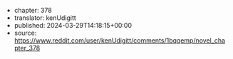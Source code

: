 - chapter: 378
- translator: kenUdigitt
- published: 2024-03-29T14:18:15+00:00
- source: https://www.reddit.com/user/kenUdigitt/comments/1bqqemp/novel_chapter_378
